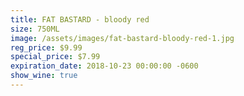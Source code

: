 ```yaml
---
title: FAT BASTARD - bloody red
size: 750ML
image: /assets/images/fat-bastard-bloody-red-1.jpg
reg_price: $9.99
special_price: $7.99
expiration_date: 2018-10-23 00:00:00 -0600
show_wine: true
---
```


